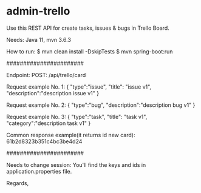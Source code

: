 # admin-trello
Use this REST API for create tasks, issues & bugs in Trello Board.

Needs: 
Java 11, mvn 3.6.3

How to run:
$ mvn clean install -DskipTests
$ mvn spring-boot:run

#######################

Endpoint:
POST: /api/trello/card

Request example No. 1:
{
    "type":"issue",
    "title": "issue v1",
    "description":"description issue v1"
}

Request example No. 2:
{
    "type":"bug",
    "description":"description bug v1"
}

Request example No. 3:
{
    "type":"task",
    "title": "task v1",
    "category":"description task v1"
}

Common response example(it returns id new card):
61b2d8323b351c4bc3be4d24

#######################

Needs to change session:
You'll find the keys and ids in application.properties file.

Regards,

